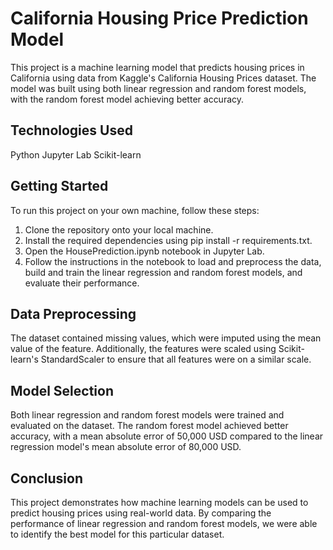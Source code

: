 # California Housing Price Prediction Model
This project is a machine learning model that predicts housing prices in California using data from Kaggle's California Housing Prices dataset. The model was built using both linear regression and random forest models, with the random forest model achieving better accuracy.

<h2>Technologies Used</h2>
Python
Jupyter Lab
Scikit-learn

<h2>Getting Started</h2>
To run this project on your own machine, follow these steps:

1. Clone the repository onto your local machine.
2. Install the required dependencies using pip install -r requirements.txt.
3. Open the HousePrediction.ipynb notebook in Jupyter Lab.
4. Follow the instructions in the notebook to load and preprocess the data, build and train the linear regression and random forest models, and evaluate their performance.


<h2>Data Preprocessing</h2>
The dataset contained missing values, which were imputed using the mean value of the feature. Additionally, the features were scaled using Scikit-learn's StandardScaler to ensure that all features were on a similar scale.


<h2>Model Selection</h2>
Both linear regression and random forest models were trained and evaluated on the dataset. The random forest model achieved better accuracy, with a mean absolute error of 50,000 USD compared to the linear regression model's mean absolute error of 80,000 USD.


<h2>Conclusion</h2>
This project demonstrates how machine learning models can be used to predict housing prices using real-world data. By comparing the performance of linear regression and random forest models, we were able to identify the best model for this particular dataset.
